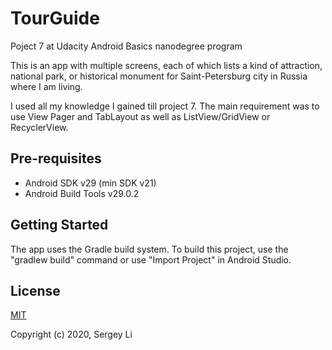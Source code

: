 # TourGuide
Poject 7 at Udacity Android Basics nanodegree program

This is an app with multiple screens, each of which lists a kind of attraction, national park, or historical monument for Saint-Petersburg city in Russia where I am living.

I used all my knowledge I gained till project 7. The main requirement was to use View Pager and TabLayout as well as ListView/GridView or RecyclerView.

## Pre-requisites
* Android SDK v29 (min SDK v21)
* Android Build Tools v29.0.2

## Getting Started
The app uses the Gradle build system. To build this project, use the "gradlew build" command or use "Import Project" in Android Studio.

## License
[MIT](https://opensource.org/licenses/MIT)

Copyright (c) 2020, Sergey Li
